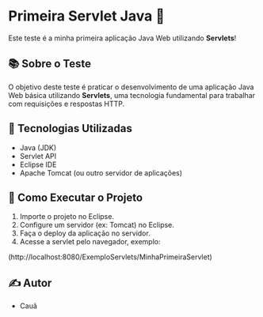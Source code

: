 # Primeira Servlet Java 🚀

Este teste é a minha primeira aplicação Java Web utilizando **Servlets**!

## 📚 Sobre o Teste
O objetivo deste teste é praticar o desenvolvimento de uma aplicação Java Web básica utilizando **Servlets**, uma tecnologia fundamental para trabalhar com requisições e respostas HTTP.

## 🔧 Tecnologias Utilizadas
- Java (JDK)
- Servlet API
- Eclipse IDE
- Apache Tomcat (ou outro servidor de aplicações)

## 🚀 Como Executar o Projeto
1. Importe o projeto no Eclipse.
2. Configure um servidor (ex: Tomcat) no Eclipse.
3. Faça o deploy da aplicação no servidor.
4. Acesse a servlet pelo navegador, exemplo:

(http://localhost:8080/ExemploServlets/MinhaPrimeiraServlet)

## ✍️ Autor
- Cauã 

